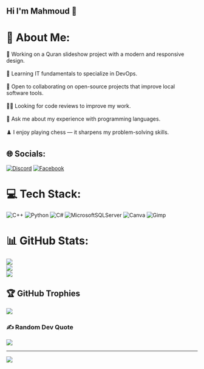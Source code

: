 ## Hi I'm Mahmoud 👋
# 💫 About Me:
🔭 Working on a Quran slideshow project with a modern and responsive design.<br><br>🌱 Learning IT fundamentals to specialize in DevOps.<br><br>🤝 Open to collaborating on open-source projects that improve local software tools.<br><br>🙋‍♂️ Looking for code reviews to improve my work.<br><br>💬 Ask me about my experience with programming languages.<br><br>♟️ I enjoy playing chess — it sharpens my problem-solving skills.


## 🌐 Socials:
[![Discord](https://img.shields.io/badge/Discord-%237289DA.svg?logo=discord&logoColor=white)](https://discord.gg/mahmoud_gafaar) [![Facebook](https://img.shields.io/badge/Facebook-%231877F2.svg?logo=Facebook&logoColor=white)](https://facebook.com/mahmoudragabgafaar) 

# 💻 Tech Stack:
![C++](https://img.shields.io/badge/c++-%2300599C.svg?style=for-the-badge&logo=c%2B%2B&logoColor=white) ![Python](https://img.shields.io/badge/python-3670A0?style=for-the-badge&logo=python&logoColor=ffdd54) ![C#](https://img.shields.io/badge/c%23-%23239120.svg?style=for-the-badge&logo=csharp&logoColor=white) ![MicrosoftSQLServer](https://img.shields.io/badge/Microsoft%20SQL%20Server-CC2927?style=for-the-badge&logo=microsoft%20sql%20server&logoColor=white) ![Canva](https://img.shields.io/badge/Canva-%2300C4CC.svg?style=for-the-badge&logo=Canva&logoColor=white) ![Gimp](https://img.shields.io/badge/Gimp-657D8B?style=for-the-badge&logo=gimp&logoColor=FFFFFF)  
# 📊 GitHub Stats:
![](https://github-readme-stats.vercel.app/api?username=mahmoudgafaar&theme=gotham&hide_border=false&include_all_commits=true&count_private=false)<br/>
![](https://nirzak-streak-stats.vercel.app/?user=mahmoudgafaar&theme=gotham&hide_border=false)<br/>
![](https://github-readme-stats.vercel.app/api/top-langs/?username=mahmoudgafaar&theme=gotham&hide_border=false&include_all_commits=true&count_private=false&layout=compact)

## 🏆 GitHub Trophies
![](https://github-profile-trophy.vercel.app/?username=mahmoudgafaar&theme=gruvbox&no-frame=false&no-bg=true&margin-w=4)

### ✍️ Random Dev Quote
![](https://quotes-github-readme.vercel.app/api?type=horizontal&theme=radical)

---
[![](https://visitcount.itsvg.in/api?id=mahmoudgafaar&icon=3&color=0)](https://visitcount.itsvg.in)
